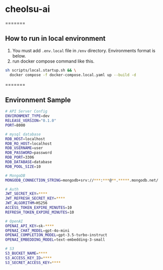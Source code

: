 # cheolsu-ai
=======
## How to run in local environment
1. You must add `.env.local` file in `/env` directory. Environments format is below.
2. run docker compose command like this.
```bash
sh scripts/local.startup.sh && \
  docker compose -f docker-compose.local.yaml up --build -d
```
=======
## Environment Sample

```bash
# API Server Config
ENVIRONMENT_TYPE=dev
RELEASE_VERSION="0.1.0"
PORT=8000

# mysql database
RDB_HOST=localhost
RDB_RO_HOST=localhost
RDB_USERNAME=user
RDB_PASSWORD=password
RDB_PORT=3306
RDB_DATABASE=database
RDB_POOL_SIZE=10

# MongoDB
MONGODB_CONNECTION_STRING=mongodb+srv://***:***@**.*****.mongodb.net/

# Auth
JWT_SECRET_KEY=****
JWT_REFRESH_SECRET_KEY=****
JWT_ALGORITHM=HS256
ACCESS_TOKEN_EXPIRE_MINUTES=10
REFRESH_TOKEN_EXPIRE_MINUTES=10

# OpenAI
OPENAI_API_KEY=sk-****
OPENAI_CHAT_MODEL=gpt-4o-mini
OPENAI_COMPLETION_MODEL=gpt-3.5-turbo-instruct
OPENAI_EMBEDDING_MODEL=text-embedding-3-small

# S3
S3_BUCKET_NAME=****
S3_ACCESS_KEY_ID=****
S3_SECRET_ACCESS_KEY=****
```
